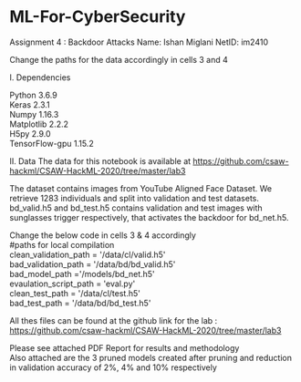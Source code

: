 # ML-For-CyberSecurity
Assignment 4 : Backdoor Attacks
Name: Ishan Miglani
NetID: im2410





Change the paths for the data accordingly in cells 3 and 4

I. Dependencies

Python 3.6.9  
Keras 2.3.1  
Numpy 1.16.3  
Matplotlib 2.2.2  
H5py 2.9.0  
TensorFlow-gpu 1.15.2  

II. Data
The data for this notebook is available at https://github.com/csaw-hackml/CSAW-HackML-2020/tree/master/lab3

The dataset contains images from YouTube Aligned Face Dataset. We retrieve 1283 individuals and split into validation and test datasets.
bd_valid.h5 and bd_test.h5 contains validation and test images with sunglasses trigger respectively, that activates the backdoor for bd_net.h5.




Change the below code in cells 3 & 4 accordingly  
#paths for local compilation  
clean_validation_path = '/data/cl/valid.h5'  
bad_validation_path = '/data/bd/bd_valid.h5'  
bad_model_path ='/models/bd_net.h5'  
evaulation_script_path = 'eval.py'  
clean_test_path = '/data/cl/test.h5'  
bad_test_path = '/data/bd/bd_test.h5'  

All thes files can be found at the github link for the lab : https://github.com/csaw-hackml/CSAW-HackML-2020/tree/master/lab3  


Please see attached PDF Report for results and methodology  
Also attached are the 3 pruned models created after pruning and reduction in validation accuracy of 2%, 4% and 10% respectively



